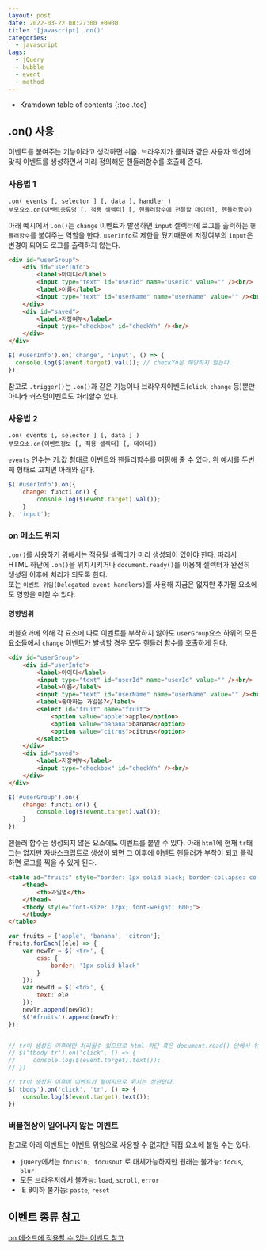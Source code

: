 ```yaml
---
layout: post
date: 2022-03-22 08:27:00 +0900
title: '[javascript] .on()'
categories:
  - javascript
tags:
  - jQuery
  - bubble
  - event
  - method
---
```


* Kramdown table of contents
{:toc .toc}

## .on() 사용

이벤트를 붙여주는 기능이라고 생각하면 쉬움.
브라우저가 클릭과 같은 사용자 액션에 맞춰 이벤트를 생성하면서 미리 정의해둔 핸들러함수를 호출해 준다.


### 사용법 1

`.on( events [, selector ] [, data ], handler )`  
`부모요소.on(이벤트종류명 [, 적용 셀렉터] [, 핸들러함수에 전달할 데이터], 핸들러함수)`

아래 예시에서 `.on()`는 `change` 이벤트가 발생하면 `input` 셀렉터에 로그를 출력하는 `핸들러함수`를 붙여주는 역할을 한다. `userInfo`로 제한을 뒀기때문에 저장여부의 `input`은 변경이 되어도 로그를 출력하지 않는다.

```html
<div id="userGroup">
    <div id="userInfo">
        <label>아이디</label>
        <input type="text" id="userId" name="userId" value="" /><br/>
        <label>이름</label>
        <input type="text" id="userName" name="userName" value="" /><br/>
    </div>
    <div id="saved">
        <label>저장여부</label>
        <input type="checkbox" id="checkYn" /><br/>
    </div>
</div>
```

```js
$('#userInfo').on('change', 'input', () => {
  console.log($(event.target).val()); // checkYn은 해당하지 않는다.
});
```

참고로 `.trigger()`는 `.on()`과 같은 기능이나 브라우저이벤트(`click`, `change` 등)뿐만 아니라 커스텀이벤트도 처리할수 있다.


### 사용법 2

`.on( events [, selector ] [, data ] )`  
`부모요소.on(이벤트정보 [, 적용 셀렉터] [, 데이터])`

`events` 인수는 키:값 형태로 이벤트와 핸들러함수를 매핑해 줄 수 있다.
위 예시를 두번째 형태로 고치면 아래와 같다.

```js
$('#userInfo').on({
    change: functi.on() {
        console.log($(event.target).val());
    }
}, 'input');
```

### on 메소드 위치

`.on()`를 사용하기 위해서는 적용될 셀렉터가 미리 생성되어 있어야 한다. 따라서 HTML 하단에 `.on()`을 위치시키거나 `document.ready()`를 이용해 셀렉터가 완전히 생성된 이후에 처리가 되도록 한다.   
또는 `이벤트 위임(Delegated event handlers)`를 사용해 지금은 없지만 추가될 요소에도 영향을 미칠 수 있다.


#### 영향범위

버블효과에 의해  각 요소에 따로 이벤트를 부착하지 않아도 `userGroup`요소 하위의 모든 요소들에서 `change` 이벤트가 발생할 경우 모두 핸들러 함수를 호출하게 된다.

```html
<div id="userGroup">
    <div id="userInfo">
        <label>아이디</label>
        <input type="text" id="userId" name="userId" value="" /><br/>
        <label>이름</label>
        <input type="text" id="userName" name="userName" value="" /><br/>
        <label>좋아하는 과일은?</label>
        <select id="fruit" name="fruit">
            <option value="apple">apple</option>
            <option value="banana">banana</option>
            <option value="citrus">citrus</option>
        </select>
    </div>
    <div id="saved">
        <label>저장여부</label>
        <input type="checkbox" id="checkYn" /><br/>
    </div>
</div>
```
```js
$('#userGroup').on({
    change: functi.on() {
        console.log($(event.target).val());
    }
});
```

핸들러 함수는 생성되지 않은 요소에도 이벤트를 붙일 수 있다. 아래 `html`에 현재 `tr`태그는 없지만 자바스크립트로 생성이 되면 그 이후에 이벤트 핸들러가 부착이 되고 클릭 하면 로그를 찍을 수 있게 된다.

```html
<table id="fruits" style="border: 1px solid black; border-collapse: collapse;">
    <thead>
        <th>과일명</th>
    </thead>
    <tbody style="font-size: 12px; font-weight: 600;">
    </tbody>
</table>
```

```js
var fruits = ['apple', 'banana', 'citron'];
fruits.forEach((ele) => {
    var newTr = $('<tr>', {
        css: {
            border: '1px solid black'
        }
    });
    var newTd = $('<td>', {
        text: ele
    });
    newTr.append(newTd);
    $('#fruits').append(newTr);
});


// tr이 생성된 이후에만 처리될수 있으므로 html 하단 혹은 document.read() 안에서 위치해야만 이벤트가 붙여진다.
// $('tbody tr').on('click', () => {
//     console.log($(event.target).text());
// })

// tr이 생성된 이후에 이벤트가 붙여지므로 위치는 상관없다.
$('tbody').on('click', 'tr', () => {
    console.log($(event.target).text());
})
```


### 버블현상이 일어나지 않는 이벤트

참고로 아래 이벤트는 이벤트 위임으로 사용할 수 없지만 직접 요소에 붙일 수는 있다.

- `jQuery`에서는 `focusin, focusout` 로 대체가능하지만 원래는 불가능: `focus`, `blur`
- 모든 브라우저에서 불가능: `load`, `scroll`, `error`
- IE 8이하 불가능: `paste`, `reset`


## 이벤트 종류 참고

[on 메소드에 적용할 수 있는 이벤트 참고](https://api.jquery.com/category/events/)
